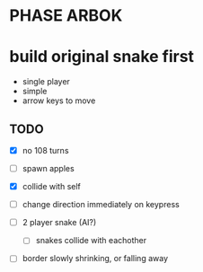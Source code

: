 PHASE ARBOK
===========

# build original snake first
- single player
- simple
- arrow keys to move

## TODO
- [x] no 108 turns
- [ ] spawn apples
- [x] collide with self
- [ ] change direction immediately on keypress
- [ ] 2 player snake (AI?)
    - [ ] snakes collide with eachother
- [ ] border slowly shrinking, or falling away

